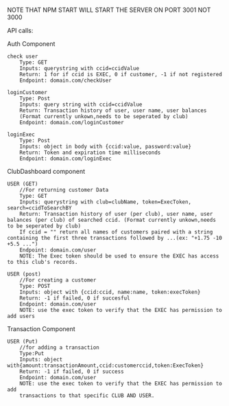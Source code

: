 NOTE THAT NPM START WILL START THE SERVER ON PORT 3001 NOT 3000

API calls:

Auth Component

    check user
        Type: GET
        Inputs: querystring with ccid=ccidValue
        Return: 1 for if ccid is EXEC, 0 if customer, -1 if not registered
        Endpoint: domain.com/checkUser

    loginCustomer
        Type: Post
        Inputs: query string with ccid=ccidValue
        Return: Transaction history of user, user name, user balances
        (Format currently unkown,needs to be seperated by club)
        Endpoint: domain.com/loginCustomer

    loginExec
        Type: Post
        Inputs: object in body with {ccid:value, password:value}
        Return: Token and expiration time milliseconds
        Endpoint: domain.com/loginExec

ClubDashboard component

    USER (GET)
        //For returning customer Data
        Type: GET
        Inputs: querystring with club=clubName, token=ExecToken, search=ccidToSearchBY
        Return: Transaction history of user (per club), user name, user balances (per club) of searched ccid. (Format currently unkown,needs to be seperated by club)
        If ccid = "" return all names of customers paired with a string containing the first three transactions followed by ...(ex: "+1.75 -10 +5.5 ...")
        Endpoint: domain.com/user
        NOTE: The Exec token should be used to ensure the EXEC has access to this club's records.

    USER (post) 
        //For creating a customer 
        Type: POST
        Inputs: object with {ccid:ccid, name:name, token:execToken}
        Return: -1 if failed, 0 if succesful
        Endpoint: domain.com/user
        NOTE: use the exec token to verify that the EXEC has permission to add users

Transaction Component

    USER (Put)
        //for adding a transaction
        Type:Put
        Inputs: object with{amount:transactionAmount,ccid:customerccid,token:ExecToken}
        Return: -1 if failed, 0 if success
        Endpoint: domain.com/user
        NOTE: use the exec token to verify that the EXEC has permission to add
        transactions to that specific CLUB AND USER.

